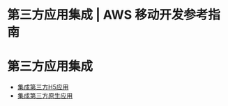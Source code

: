 # 第三方应用集成 | AWS 移动开发参考指南

# 第三方应用集成

  * [集成第三方H5应用](<3rd-h5.html>)
  * [集成第三方原生应用](<3rd-native.html>)